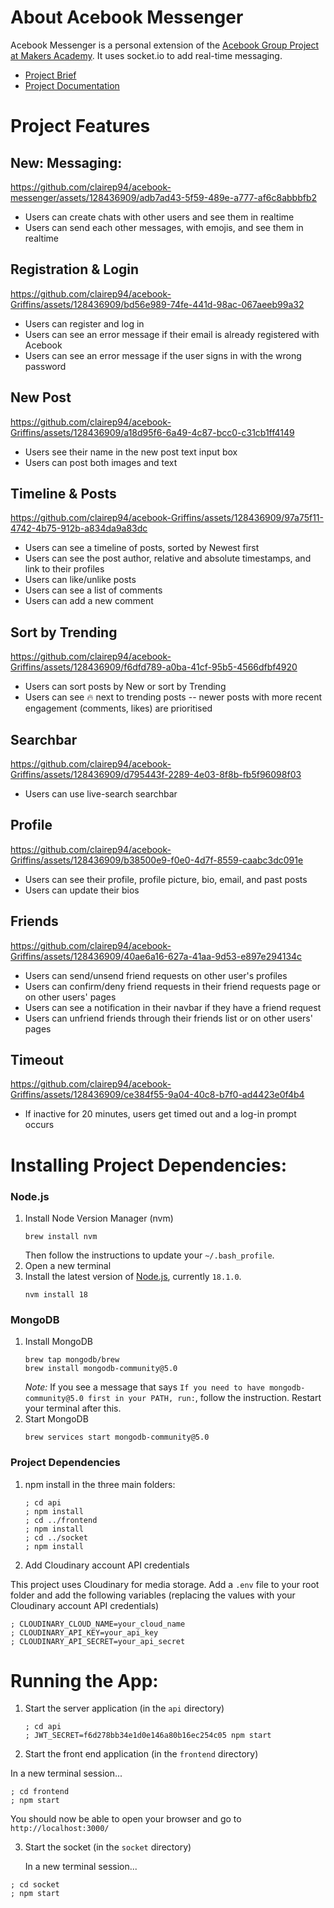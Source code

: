 # About Acebook Messenger

Acebook Messenger is a personal extension of the [Acebook Group Project at Makers Academy](https://github.com/clairep94/acebook-team-griffins). It uses socket.io to add real-time messaging.

- [Project Brief](./project-brief/README.md)
- [Project Documentation](./project-brief/DOCUMENTATION.md)

# Project Features

## New: Messaging:



https://github.com/clairep94/acebook-messenger/assets/128436909/adb7ad43-5f59-489e-a777-af6c8abbbfb2


- Users can create chats with other users and see them in realtime
- Users can send each other messages, with emojis, and see them in realtime


## Registration & Login



https://github.com/clairep94/acebook-Griffins/assets/128436909/bd56e989-74fe-441d-98ac-067aeeb99a32


- Users can register and log in
- Users can see an error message if their email is already registered with Acebook
- Users can see an error message if the user signs in with the wrong password

## New Post


https://github.com/clairep94/acebook-Griffins/assets/128436909/a18d95f6-6a49-4c87-bcc0-c31cb1ff4149



- Users see their name in the new post text input box
- Users can post both images and text

## Timeline & Posts


https://github.com/clairep94/acebook-Griffins/assets/128436909/97a75f11-4742-4b75-912b-a834da9a83dc



- Users can see a timeline of posts, sorted by Newest first
- Users can see the post author, relative and absolute timestamps, and link to their profiles
- Users can like/unlike posts
- Users can see a list of comments
- Users can add a new comment
  
## Sort by Trending


https://github.com/clairep94/acebook-Griffins/assets/128436909/f6dfd789-a0ba-41cf-95b5-4566dfbf4920



- Users can sort posts by New or sort by Trending
- Users can see 🔥 next to trending posts -- newer posts with more recent engagement (comments, likes) are prioritised


## Searchbar


https://github.com/clairep94/acebook-Griffins/assets/128436909/d795443f-2289-4e03-8f8b-fb5f96098f03



- Users can use live-search searchbar 

## Profile


https://github.com/clairep94/acebook-Griffins/assets/128436909/b38500e9-f0e0-4d7f-8559-caabc3dc091e


- Users can see their profile, profile picture, bio, email, and past posts 
- Users can update their bios

## Friends


https://github.com/clairep94/acebook-Griffins/assets/128436909/40ae6a16-627a-41aa-9d53-e897e294134c



- Users can send/unsend friend requests on other user's profiles
- Users can confirm/deny friend requests in their friend requests page or on other users' pages 
- Users can see a notification in their navbar if they have a friend request
- Users can unfriend friends through their friends list or on other users' pages

## Timeout



https://github.com/clairep94/acebook-Griffins/assets/128436909/ce384f55-9a04-40c8-b7f0-ad4423e0f4b4


- If inactive for 20 minutes, users get timed out and a log-in prompt occurs

# Installing Project Dependencies:

### Node.js
1. Install Node Version Manager (nvm)
   ```
   brew install nvm
   ```
   Then follow the instructions to update your `~/.bash_profile`.
2. Open a new terminal
3. Install the latest version of [Node.js](https://nodejs.org/en/), currently `18.1.0`.
   ```
   nvm install 18
   ```

### MongoDB
1. Install MongoDB
   ```
   brew tap mongodb/brew
   brew install mongodb-community@5.0
   ```
   *Note:* If you see a message that says `If you need to have mongodb-community@5.0 first in your PATH, run:`, follow the instruction. Restart your terminal after this.
2. Start MongoDB
   ```
   brew services start mongodb-community@5.0
   ```

### Project Dependencies

1. npm install in the three main folders:

   ``` shell
   ; cd api
   ; npm install
   ; cd ../frontend
   ; npm install
   ; cd ../socket
   ; npm install
   ```

2. Add Cloudinary account API credentials

This project uses Cloudinary for media storage. 
Add a `.env` file to your root folder and add the following variables (replacing the values with your Cloudinary account API credentials)
  
  ``` shell
  ; CLOUDINARY_CLOUD_NAME=your_cloud_name
  ; CLOUDINARY_API_KEY=your_api_key
  ; CLOUDINARY_API_SECRET=your_api_secret
  ```



# Running the App:

1. Start the server application (in the `api` directory)

   ```shell
   ; cd api
   ; JWT_SECRET=f6d278bb34e1d0e146a80b16ec254c05 npm start
   ```

2. Start the front end application (in the `frontend` directory)

  In a new terminal session...

  ```shell
  ; cd frontend
  ; npm start
  ```

You should now be able to open your browser and go to `http://localhost:3000/`

3. Start the socket (in the `socket` directory)

   In a new terminal session...

```shell
; cd socket
; npm start
```


<!---
# How to run automated tests

The automated tests run by sending actual HTTP requests to the API. Therefore, before anything, you'll need to start the backend server in test mode (so that it connects to the test DB).

**Note the use of an environment variable for the JWT secret**

```bash
# Make sure you're in the api directory
; cd api

; JWT_SECRET=f6d278bb34e1d0e146a80b16ec254c05 npm run start:test
```

You should leave this running in a terminal.

Then, you can either run tests for the backend or the frontend following the steps below. 

#### Running tests for the backend

Run the tests in a new terminal session:

```bash
# Make sure you're in the api directory
; cd api

; JWT_SECRET=f6d278bb34e1d0e146a80b16ec254c05 npm run test
```

####  Running tests for the frontend

Start the front end in a new terminal session

```bash
# Make sure you're in the frontend directory
; cd frontend

; JWT_SECRET=f6d278bb34e1d0e146a80b16ec254c05 npm start
```

Then run the tests in a new terminal session

```bash
# Make sure you're in the frontend directory
; cd frontend

; JWT_SECRET=f6d278bb34e1d0e146a80b16ec254c05 npm run test
```
--->
